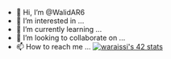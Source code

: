 - 👋 Hi, I’m @WalidAR6
- 👀 I’m interested in ...
- 🌱 I’m currently learning ...
- 💞️ I’m looking to collaborate on ...
- 📫 How to reach me ...
[![waraissi's 42 stats](https://badge.mediaplus.ma/darkblue/waraissi)](https://github.com/oakoudad/badge42)
